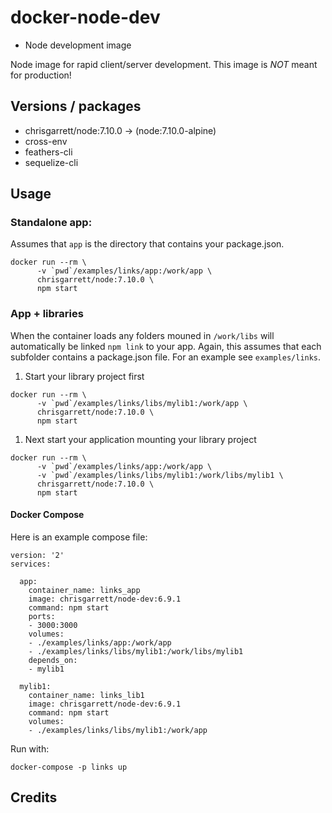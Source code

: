 # docker-node-dev

* Node development image

Node image for rapid client/server development. This image is *NOT* meant for production!

## Versions / packages
* chrisgarrett/node:7.10.0 -> (node:7.10.0-alpine)
* cross-env
* feathers-cli
* sequelize-cli

## Usage

### Standalone app:

Assumes that `app` is the directory that contains your package.json.
```
docker run --rm \
      -v `pwd`/examples/links/app:/work/app \
      chrisgarrett/node:7.10.0 \
      npm start
```

### App + libraries

When the container loads any folders mouned in `/work/libs` will automatically
be linked `npm link` to your app. Again, this assumes that each subfolder
contains a package.json file. For an example see `examples/links`.

1. Start your library project first
```
docker run --rm \
      -v `pwd`/examples/links/libs/mylib1:/work/app \
      chrisgarrett/node:7.10.0 \
      npm start
```

1. Next start your application mounting your library project
```
docker run --rm \
      -v `pwd`/examples/links/app:/work/app \
      -v `pwd`/examples/links/libs/mylib1:/work/libs/mylib1 \
      chrisgarrett/node:7.10.0 \
      npm start
```

#### Docker Compose

Here is an example compose file:

```
version: '2'
services:

  app:
    container_name: links_app
    image: chrisgarrett/node-dev:6.9.1
    command: npm start
    ports:
    - 3000:3000
    volumes:
    - ./examples/links/app:/work/app
    - ./examples/links/libs/mylib1:/work/libs/mylib1
    depends_on:
    - mylib1

  mylib1:
    container_name: links_lib1
    image: chrisgarrett/node-dev:6.9.1
    command: npm start
    volumes:
    - ./examples/links/libs/mylib1:/work/app
```

Run with:
```
docker-compose -p links up
```



## Credits
